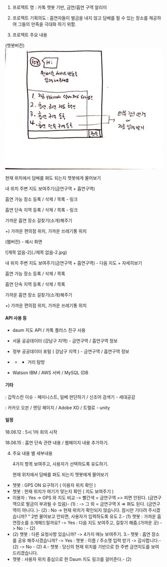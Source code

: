 1. 프로젝트 명 : 카톡 챗봇 기반, 금연/흡연 구역 알리미

2. 프로젝트 기획의도 : 흡연자들이 벌금을 내지 않고 담배를 필 수 있는 장소를 제공하여 그들의 만족을 극대화 하기 위함.

3. 프로젝트 주요 내용

   
(챗봇버전)![KakaoTalk_20180617_122905790](./KakaoTalk_20180617_122905790.jpg)



현재 위치에서 담배를 펴도 되는지 챗봇에게 물어보기

내 위치 주변 지도 보여주기(금연구역 + 흡연구역)

흡연 가능 장소 등록 / 삭제 / 목록 - 링크

흡연 단속 지역 등록 / 삭제 / 목록 - 링크

가까운 흡연 장소 길찾기(소개)해주기

+) 가까운 편의점 위치, 가까운 쓰레기통 위치



(웹버전)  - 예시 화면

![제목 없음-2](./제목 없음-2.jpg)

내 위치 주변 지도 보여주기(금연구역 + 흡연구역) - 다음 지도 + 자세히보기

흡연 가능 장소 등록 / 삭제 / 목록

흡연 단속 지역 등록 / 삭제 / 목록

가까운 흡연 장소 길찾기(소개)해주기

+) 가까운 편의점 위치, 가까운 쓰레기통 위치





#### API 사용 등

* daum 지도 API / 카톡 플러스 친구 사용
* 서울 공공데이터 (강남구 지역) - 금연구역 / 흡연구역 정보
* 정부 공공데이터 포털 ( 강남구 지역 ) - 금연구역 / 흡연구역 정보
* + + 거리 탐방



* Watson IBM  / AWS 서버 / MySQL (DB







#### 기타

 : 갑작스런 이슈 - 페미니스트, 일베 판단하기 / 신조어 검색기 - 세대공감

: 카카오 오븐  / 렌딩 페이지 / Adobe XD / 트렐로 - unity







#### 일정

18.06.12  : 5시 1차 회의 시작

18.06.15  : 흡연 단속 관련 내용 / 웹페이지 내용 추가하기. 









4. 주요 내용 별 세부내용

   4가지 항목 보여주고, 사용자가 선택하도록 유도하기.

   현재 위치에서 담배를 펴도 되는지 챗봇에게 물어보기
- 챗봇 : GPS ON 요구하기 ( 이용자 위치 확인 )
- 챗봇 : 현재 위치가 여기가 맞는지 확인 ( 지도 보여주기 )
- 이용자 : Yes -> GPS 와 지도 비교 -> 빨간색 = 금연구역 => 피면 안된다. (금연구역으로 벌금이 부과될 수 있음)- (1)
   :    -> 그 외  = 금연구역 X => 펴도 된다. (금연구역이 아니다. )- (2)
    : No -> 현재 위치가 확인되지 않습니다. 잠시만 기다려 주시겠습니까? “ 2번 물어보고 안되면, 사용자가 입력하도록 유도
   2.-  (1) 챗봇 : 가까운 흡연장소를 소개해드릴까요? -> Yes : 다음 지도 보여주고, 길찾기 해줌.(가까운 곳)
     -> No : - (2)
- (2) 챗봇 : 다른 요청사항 있습니까? -> 4가지 메뉴 보여주기.
  3.- 챗봇 : 흡연 장소를 공유 해주시겠습니까?   -> Yes : 챗봇 : 이름 / 주소명 입력 받기   -> 감사합니다.- (2)
   -> No  - (2)
  4.- 챗봇 : 당신의 현재 위치를 기반으로 한 주변 금연지도를 보여드리겠습니다. 
- 챗봇 : 사용자 위치 중심으로 한 Daum 지도 링크를 걸어준다.- (2)







